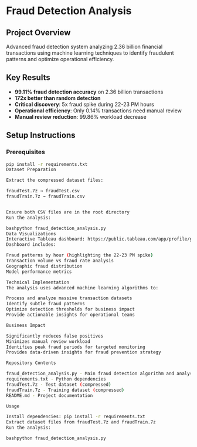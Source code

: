 # Fraud Detection Analysis

## Project Overview
Advanced fraud detection system analyzing 2.36 billion financial transactions using machine learning techniques to identify fraudulent patterns and optimize operational efficiency.

## Key Results
* **99.11% fraud detection accuracy** on 2.36 billion transactions
* **172x better than random detection**
* **Critical discovery**: 5x fraud spike during 22-23 PM hours
* **Operational efficiency**: Only 0.14% transactions need manual review
* **Manual review reduction**: 99.86% workload decrease

## Setup Instructions

### Prerequisites
```bash
pip install -r requirements.txt
Dataset Preparation

Extract the compressed dataset files:

fraudTest.7z → fraudTest.csv
fraudTrain.7z → fraudTrain.csv


Ensure both CSV files are in the root directory
Run the analysis:

bashpython fraud_detection_analysis.py
Data Visualizations
Interactive Tableau dashboard: https://public.tableau.com/app/profile/gehan.weerasinghe/viz/FraudDetectionAnalysis_17522500038950/Dashboard1
Dashboard includes:

Fraud patterns by hour (highlighting the 22-23 PM spike)
Transaction volume vs fraud rate analysis
Geographic fraud distribution
Model performance metrics

Technical Implementation
The analysis uses advanced machine learning algorithms to:

Process and analyze massive transaction datasets
Identify subtle fraud patterns
Optimize detection thresholds for business impact
Provide actionable insights for operational teams

Business Impact

Significantly reduces false positives
Minimizes manual review workload
Identifies peak fraud periods for targeted monitoring
Provides data-driven insights for fraud prevention strategy

Repository Contents

fraud_detection_analysis.py - Main fraud detection algorithm and analysis
requirements.txt - Python dependencies
fraudTest.7z - Test dataset (compressed)
fraudTrain.7z - Training dataset (compressed)
README.md - Project documentation

Usage

Install dependencies: pip install -r requirements.txt
Extract dataset files from fraudTest.7z and fraudTrain.7z
Run the analysis:

bashpython fraud_detection_analysis.py
